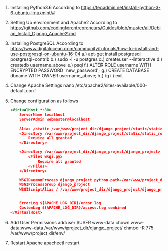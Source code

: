 1. Installing Python3.6
    According to https://tecadmin.net/install-python-3-6-ubuntu-linuxmint/#
2. Setting Up environment and Apache2
    According to https://github.com/codingforentrepreneurs/Guides/blob/master/all/Debian_Install_Django_Apache2.md

3. Installing PostgreSQL
    According to https://www.digitalocean.com/community/tutorials/how-to-install-and-use-postgresql-on-ubuntu-16-04
    a.) apt-get install postgresql postgresql-contrib
    b.) sudo -i -u postgres
    c.) createuser --interactive
    d.) createdb username_above
    e.) psql
    f.) ALTER ROLE username WITH ENCRYPTED PASSWORD 'new_password';
    g.) CREATE DATABASE dbname WITH OWNER username_above;
    h.) \q
    i.) exit

4. Change Apache Settings
    nano /etc/apache2/sites-available/000-default.conf
5. Change configuration as follows
    ```xml
    <VirtualHost *:80>
        ServerName localhost
        ServerAdmin webmaster@localhost

        Alias /static /var/www/project_dir/django_project/static/static_root
        <Directory /var/www/project_dir/django_project/static/static_root>
            Require all granted
        </Directory>

        <Directory /var/www/project_dir/django_project/django_project>
            <Files wsgi.py>
                Require all granted
            </Files>
        </Directory>

        WSGIDaemonProcess django_project python-path=/var/www/project_dir/env/lib/python3.6/site-packages python-home=/var/www/project_dir/django_project
        WSGIProcessGroup django_project
        WSGIScriptAlias / /var/www/project_dir/django_project/django_project/wsgi.py


        ErrorLog ${APACHE_LOG_DIR}/error.log
        CustomLog ${APACHE_LOG_DIR}/access.log combined
    </VirtualHost>
    ```

6. Add User Permissions 
    adduser $USER www-data
    chown www-data:www-data /var/www/project_dir/django_project/
    chmod -R 775 /var/www/project_dir/env/

7. Restart Apache
    apachectl restart

